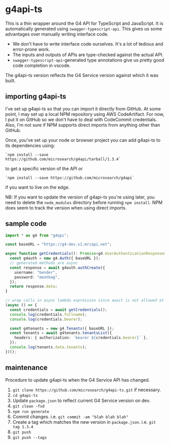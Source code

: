 # g4api-ts

This is a thin wrapper around the G4 API for TypeScript and JavaScript. It is
automatically generated using `swagger-typescript-api`. This gives us some
advantages over manually writing interface code.

- We don't have to write interface code ourselves. It's a lot of tedious and
  error-prone work.
- The inputs and outputs of APIs are type-checked against the actual API.
- `swagger-typescript-api`-generated type annotations give us pretty good code
  completion in vscode.

The g4api-ts version reflects the G4 Service version against which it was built.

## importing g4api-ts

I've set up g4api-ts so that you can import it directly from GitHub. At some
point, I may set up a local NPM repository using AWS CodeArtifact. For now, I
put it on GitHub so we don't have to deal with CodeCommit credentials. Also, I'm
not sure if NPM supports direct imports from anything other than GitHub.

Once, you've set up your node or browser project you can add g4api-ts to its dependencies using:

    `npm install --save https://github.com/microsearch/g4api/tarball/1.3.4`

to get a specific version of the API or

    `npm install --save https://github.com/microsearch/g4api`

if you want to live on the edge.

NB: If you want to update the version of g4api-ts you're using later, you need
to delete the `node_modules` directory before running `npm install`. NPM does
seem to track the version when using direct imports.

## sample code

```typescript
import * as g4 from "g4api";

const baseURL = "https://g4-dev.v1.mrcapi.net";

async function getCredentials(): Promise<g4.UserAuthenticationResponse> {
  const g4auth = new g4.Auth({ baseURL });
  // generated methods are async
  const response = await g4auth.authCreate({
    username: "bender",
    password: "meatbag",
  });
  return response.data;
}

// wrap calls in async lambda expression since await is not allowed at top level
(async () => {
  const credentials = await getCredentials();
  console.log(credentials.fullname);
  console.log(credentials.bearer);

  const g4tenants = new g4.Tenants({ baseURL });
  const tenants = await g4tenants.tenantsList({
    headers: { authorization: `bearer ${credentials.bearer}` },
  });
  console.log(tenants.data.tenants);
})();
```

## maintenance

Procedure to update g4api-ts when the G4 Service API has changed.

1. `git clone https://github.com/microsearch/g4api-ts.git` if necessary.
1. `cd g4api-ts`
1. Update `package.json` to reflect current G4 Service version on dev.
1. `git clean -fxd`
1. `npm run generate`
1. Commit changes. i.e. `git commit -am "blah blah blah"`
1. Create a tag which matches the new version in `package.json`. i.e. `git tag 1.3.4`
1. `git push`
1. `git push --tags`
